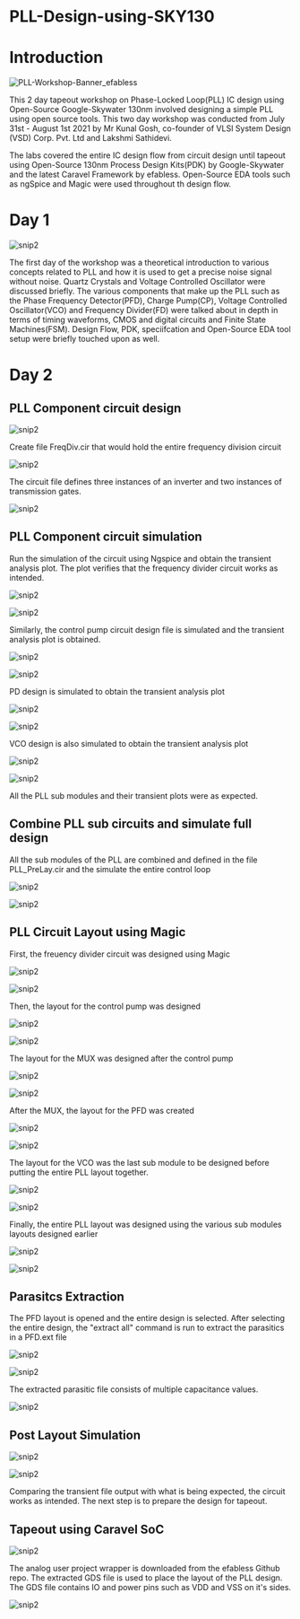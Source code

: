 # PLL-Design-using-SKY130

# Introduction

![PLL-Workshop-Banner_efabless](https://user-images.githubusercontent.com/22279620/127746035-1e97e877-5d3e-4bbd-a08c-e5131de5c384.png)

This 2 day tapeout workshop on Phase-Locked Loop(PLL) IC design using Open-Source Google-Skywater 130nm involved designing
a simple PLL using open source tools. This two day workshop was conducted from July 31st - August 1st 2021 by Mr Kunal Gosh, co-founder
of VLSI System Design (VSD) Corp. Pvt. Ltd and Lakshmi Sathidevi.

The labs covered the entire IC design flow from circuit design until tapeout using Open-Source 130nm Process Design Kits(PDK) by Google-Skywater and the latest Caravel Framework by efabless. Open-Source EDA tools such as ngSpice and Magic were used throughout th design flow.

# Day 1

![snip2](https://user-images.githubusercontent.com/22279620/127747417-d6453d93-e0ea-432d-a3bd-f8a44e7c651f.PNG)


The first day of the workshop was a theoretical introduction to various concepts related to PLL and how it is used to get a precise noise signal without noise. Quartz Crystals and Voltage Controlled Oscillator were discussed briefly. The various components that make up the PLL such as the Phase Frequency Detector(PFD), Charge Pump(CP), Voltage Controlled Oscillator(VCO) and Frequency Divider(FD) were talked about in depth in terms of timing waveforms, CMOS and digital circuits and Finite State Machines(FSM). Design Flow, PDK, speciifcation and Open-Source EDA tool setup were briefly touched upon as well.

# Day 2

## PLL Component circuit design

![snip2](https://user-images.githubusercontent.com/22279620/127750060-b4499998-3560-464a-8b3d-47229c796a76.PNG)


Create file FreqDiv.cir that would hold the entire frequency division circuit

![snip2](https://user-images.githubusercontent.com/22279620/127766001-df6ab13b-79b3-4d07-bc8e-93c9dea59f27.PNG)


The circuit file defines three instances of an inverter and two instances of transmission gates.


![snip2](https://user-images.githubusercontent.com/22279620/127750153-837ea5ea-b3e2-469a-85fc-45bb84ec36b3.PNG)

## PLL Component circuit simulation

Run the simulation of the circuit using Ngspice and obtain the transient analysis plot. The plot verifies that the frequency divider circuit works as intended.

![snip2](https://user-images.githubusercontent.com/22279620/127766176-89421591-03fc-47e8-b5c6-68cd1f6173cb.PNG)

![snip2](https://user-images.githubusercontent.com/22279620/127766219-3586040b-ea68-433b-8b9c-29b9c53dbe82.PNG)


Similarly, the control pump circuit design file is simulated and the transient analysis plot is obtained. 

![snip2](https://user-images.githubusercontent.com/22279620/127766302-c8f37fda-4060-4854-9a78-43b0eed95a68.PNG)

![snip2](https://user-images.githubusercontent.com/22279620/127766323-86a4935d-6f49-4925-9c3d-636eae14bb6c.PNG)

PD design is simulated to obtain the transient analysis plot

![snip2](https://user-images.githubusercontent.com/22279620/127766421-7a231fe9-2d71-43d8-a711-373b7dab5e40.PNG)

![snip2](https://user-images.githubusercontent.com/22279620/127766447-1a4d6e0d-613b-4171-8811-75dae80eefdf.PNG)


VCO design is also simulated to obtain the transient analysis plot

![snip2](https://user-images.githubusercontent.com/22279620/127766503-968090a8-a254-4b0c-a1ed-ee0da590df81.PNG)

![snip2](https://user-images.githubusercontent.com/22279620/127766519-d202f00d-688f-455f-87b4-ca87a5ec5d26.PNG)

All the PLL sub modules and their transient plots were as expected.


## Combine PLL sub circuits and simulate full design

All the sub modules of the PLL are combined and defined in the file PLL_PreLay.cir and the simulate the entire control loop


![snip2](https://user-images.githubusercontent.com/22279620/127767962-efd0c3ec-3ec6-42ca-8407-4424defb8bf9.PNG)

![snip2](https://user-images.githubusercontent.com/22279620/127767982-92ef59b0-ab66-4669-8aa1-fa20243aab79.PNG)

## PLL Circuit Layout using Magic

First, the freuency divider circuit was designed using Magic

![snip2](https://user-images.githubusercontent.com/22279620/127768242-5e7c8a06-d7d9-4760-9cbb-c7cc341ae28b.PNG)

![snip2](https://user-images.githubusercontent.com/22279620/127768266-b0cfcc19-3469-411b-a43d-7fdda7f33023.PNG)

Then, the layout for the control pump was designed

![snip2](https://user-images.githubusercontent.com/22279620/127768337-841b24fd-4418-4d3e-866a-c440c7f2a38d.PNG)

![snip2](https://user-images.githubusercontent.com/22279620/127768362-7c043eed-d43b-4817-a231-dc12d6c11f59.PNG)

The layout for the MUX was designed after the control pump

![snip2](https://user-images.githubusercontent.com/22279620/127768408-aec351cd-1092-4ced-bc20-bef17cc4c6ce.PNG)

![snip2](https://user-images.githubusercontent.com/22279620/127768422-f8d7c762-edb6-40bd-94c9-d4da75d4122d.PNG)

After the MUX, the layout for the PFD was created

![snip2](https://user-images.githubusercontent.com/22279620/127768482-93e82472-9c62-45a0-bdca-ff2719259144.PNG)

![snip2](https://user-images.githubusercontent.com/22279620/127768498-df2c5654-a2fd-44b7-854f-38c064c96a77.PNG)

The layout for the VCO was the last sub module to be designed before putting the entire PLL layout together.

![snip2](https://user-images.githubusercontent.com/22279620/127768531-8e0363b6-8dd8-4537-9fdd-c8f1271bea08.PNG)

![snip2](https://user-images.githubusercontent.com/22279620/127768554-0327355e-5ab4-4097-b911-a9e8edf95995.PNG)

Finally, the entire PLL layout was designed using the various sub modules layouts designed earlier

![snip2](https://user-images.githubusercontent.com/22279620/127768614-3ba6a68a-2939-48de-9f92-7043a44b58d8.PNG)

![snip2](https://user-images.githubusercontent.com/22279620/127768636-137a8790-b9cc-4f11-b47f-13ca16b76b19.PNG)

## Parasitcs Extraction

The PFD layout is opened and the entire design is selected. After selecting the entire design, the "extract all" command is run to
extract the parasitics in a PFD.ext file

![snip2](https://user-images.githubusercontent.com/22279620/127769168-fdd87b6f-42db-40e3-9327-6ccd34089499.PNG)

![snip2](https://user-images.githubusercontent.com/22279620/127769185-b71a0a4b-4170-4d5b-af6a-4c4ad3337c18.PNG)

The extracted parasitic file consists of multiple capacitance values.

![snip2](https://user-images.githubusercontent.com/22279620/127769266-1abd90ab-5144-47c6-bace-ef535823eb6e.PNG)

## Post Layout Simulation

![snip2](https://user-images.githubusercontent.com/22279620/127769401-55cce147-33e3-4417-9f5f-517435661160.PNG)

![snip2](https://user-images.githubusercontent.com/22279620/127769427-e6305800-f28d-44b2-a918-3e41d2c9a81e.PNG)

Comparing the transient file output with what is being expected, the circuit works as intended. The next step is to prepare the design for tapeout.

## Tapeout using Caravel SoC

![snip2](https://user-images.githubusercontent.com/22279620/127770518-5cd6c9cf-e3ec-4d5e-be78-931630c07d30.PNG)

The analog user project wrapper is downloaded from the efabless Github repo. The extracted GDS file is used to place the layout of the PLL design. The GDS file contains IO and power pins such as VDD and VSS on it's sides.

![snip2](https://user-images.githubusercontent.com/22279620/127773851-e58a8a65-9bc6-4cb9-ab0c-a411aabf7a2d.PNG)











